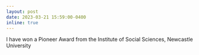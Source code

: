 ```yaml
---
layout: post
date: 2023-03-21 15:59:00-0400
inline: true
---
```


I have won a Pioneer Award from the Institute of Social Sciences, Newcastle University
